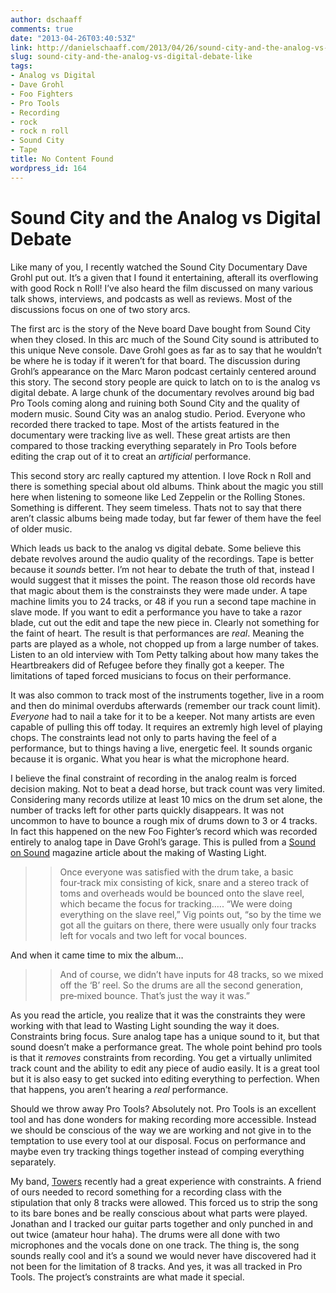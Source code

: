 ```yaml
---
author: dschaaff
comments: true
date: "2013-04-26T03:40:53Z"
link: http://danielschaaff.com/2013/04/26/sound-city-and-the-analog-vs-digital-debate-like/
slug: sound-city-and-the-analog-vs-digital-debate-like
tags:
- Analog vs Digital
- Dave Grohl
- Foo Fighters
- Pro Tools
- Recording
- rock
- rock n roll
- Sound City
- Tape
title: No Content Found
wordpress_id: 164
---
```


# Sound City and the Analog vs Digital Debate





Like many of you, I recently watched the Sound City Documentary Dave Grohl put out.  It’s a given that I found it entertaining, afterall its overflowing with good Rock n Roll!  I’ve also heard the film discussed on many various talk shows, interviews, and podcasts as well as reviews.  Most of the discussions focus on one of two story arcs.





The first arc is the story of the Neve board Dave bought from Sound City when they closed.  In this arc much of the Sound City sound is attributed to this unique Neve console.  Dave Grohl goes as far as to say that he wouldn’t be where he is today if it weren’t for that board.  The discussion during Grohl’s appearance on the Marc Maron podcast certainly centered around this story.  The second story people are quick to latch on to is the analog vs digital debate.  A large chunk of the documentary revolves around big bad Pro Tools coming along and ruining both Sound City and the quality of modern music.  Sound City was an analog studio.  Period.  Everyone who recorded there tracked to tape.  Most of the artists featured in the documentary were tracking live as well.  These great artists are then compared to those tracking everything separately in Pro Tools before editing the crap out of it to creat an _artificial_ performance.





This second story arc really captured my attention.  I love Rock n Roll and there is something special about old albums.  Think about the magic you still here when listening to someone like Led Zeppelin or the Rolling Stones.  Something is different.  They seem timeless.  Thats not to say that there aren’t classic albums being made today, but  far fewer of them have the feel of older music.





Which leads us back to the analog vs digital debate.  Some believe this debate revolves around the audio quality of the recordings.  Tape is better because it _sounds_ better.  I’m not hear to debate the truth of that, instead I would suggest that it misses the point.  The reason those old records have that magic about them is the constrainsts they were made under.  A tape machine limits you to 24 tracks, or 48 if you run a second tape machine in slave mode.  If you want to edit a performance you have to take a razor blade, cut out the edit and tape the new piece in.  Clearly not something for the faint of heart.  The result is that performances are _real_.  Meaning the parts are played as a whole, not chopped up from a large number of takes.  Listen to an old interview with Tom Petty talking about how many takes the Heartbreakers did of Refugee before they finally got a keeper.  The limitations of taped forced musicians to focus on their performance.





It was also common to track most of the instruments together, live in a room and then do minimal overdubs afterwards (remember our track count limit).  _Everyone_ had to nail a take for it to be a keeper.  Not many artists are even capable of pulling this off today.  It requires an extremly high level of playing chops. The constraints lead not only to parts having the feel of a performance, but to things having a live, energetic feel.  It sounds organic because it is organic.  What you hear is what the microphone heard.





I believe the final constraint of recording in the analog realm is forced decision making.  Not to beat a dead horse, but track count was very limited.  Considering many records utilize at least 10 mics on the drum set alone, the number of tracks left for other parts quickly disappears.  It was not uncommon to have to bounce a rough mix of drums down to 3 or 4 tracks.  In fact this happened on the new Foo Fighter’s record which was recorded entirely to analog tape in Dave Grohl’s garage.  This is pulled from a [Sound on Sound](http://www.soundonsound.com/sos/jun11/articles/foo-fighters.htm) magazine article about the making of Wasting Light.





<blockquote>
  
> 
> Once everyone was satisfied with the drum take, a basic four‑track mix consisting of kick, snare and a stereo track of toms and overheads would be bounced onto the slave reel, which became the focus for tracking…..
  “We were doing everything on the slave reel,” Vig points out, “so by the time we got all the guitars on there, there were usually only four tracks left for vocals and two left for vocal bounces.
> 
> 
</blockquote>





And when it came time to mix the album…





<blockquote>
  
> 
> And of course, we didn’t have inputs for 48 tracks, so we mixed off the ‘B’ reel. So the drums are all the second generation, pre‑mixed bounce. That’s just the way it was.”
> 
> 
</blockquote>





As you read the article, you realize that it was the constraints they were working with that lead to Wasting Light sounding the way it does.  Constraints bring focus.  Sure analog tape has a unique sound to it, but that sound doesn’t make a performance great.  The whole point behind pro tools is that it _removes_ constraints from recording.  You get a virtually unlimited track count and the ability to edit any piece of audio easily.  It is a great tool but it is also easy to get sucked into editing everything to perfection.  When that happens, you aren’t hearing a _real_ performance.





Should we throw away Pro Tools?  Absolutely not.  Pro Tools is an excellent tool and has done wonders for making recording more accessible.  Instead we should be conscious of the way we are working and not give in to the temptation to use every tool at our disposal.  Focus on performance and maybe even try tracking things together instead of comping everything separately.





My band, [Towers](http://www.towerstowerstowers.bandcamp.com) recently had a great experience with constraints.  A friend of ours needed to record something for a recording class with the stipulation that only 8 tracks were allowed.  This forced us to strip the song to its bare bones and be really conscious about what parts were played.  Jonathan and I tracked our guitar parts together and only punched in and out twice (amateur hour haha).  The drums were all done with two microphones and the vocals done on one track.  The thing is, the song sounds really cool and it’s a sound we would never have discovered had it not been for the limitation of 8 tracks.  And yes, it was all tracked in Pro Tools.  The project’s constraints are what made it special.
